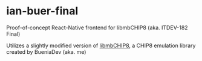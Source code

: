 # ian-buer-final
Proof-of-concept React-Native frontend for libmbCHIP8 (aka. ITDEV-182 Final)

Utilizes a slightly modified version of [libmbCHIP8](https://github.com/BueniaDev/libmbCHIP8/tree/rewrite), 
a CHIP8 emulation library created by BueniaDev (aka. me)
